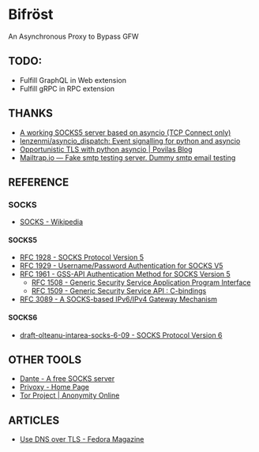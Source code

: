 # Bifröst

An Asynchronous Proxy to Bypass GFW

## TODO:

* Fulfill GraphQL in Web extension
* Fulfill gRPC in RPC extension

## THANKS

* [A working SOCKS5 server based on asyncio (TCP Connect only)](https://gist.github.com/tcalmant/770511b420c1139fe1cc88c2685f2903)
* [lenzenmi/asyncio_dispatch: Event signalling for python and asyncio](https://github.com/lenzenmi/asyncio_dispatch)
* [Opportunistic TLS with python asyncio | Povilas Blog](http://blog.povilasb.com/posts/opportunistic-tls-with-python-asyncio/)
* [Mailtrap.io — Fake smtp testing server. Dummy smtp email testing](https://mailtrap.io/)

## REFERENCE

### SOCKS

* [SOCKS - Wikipedia](https://en.wikipedia.org/wiki/SOCKS)

#### SOCKS5

* [RFC 1928 - SOCKS Protocol Version 5](https://datatracker.ietf.org/doc/rfc1928/)
* [RFC 1929 - Username/Password Authentication for SOCKS V5](https://datatracker.ietf.org/doc/rfc1929/)
* [RFC 1961 - GSS-API Authentication Method for SOCKS Version 5](https://datatracker.ietf.org/doc/rfc1961/)
  * [RFC 1508 - Generic Security Service Application Program Interface](https://datatracker.ietf.org/doc/rfc1508/)
  * [RFC 1509 - Generic Security Service API : C-bindings](https://datatracker.ietf.org/doc/rfc159/)
* [RFC 3089 - A SOCKS-based IPv6/IPv4 Gateway Mechanism](https://datatracker.ietf.org/doc/rfc3089/)

#### SOCKS6

* [draft-olteanu-intarea-socks-6-09 - SOCKS Protocol Version 6](https://datatracker.ietf.org/doc/draft-olteanu-intarea-socks-6/)

## OTHER TOOLS

* [Dante - A free SOCKS server](https://www.inet.no/dante/index.html)
* [Privoxy - Home Page](https://www.privoxy.org/)
* [Tor Project | Anonymity Online](https://www.torproject.org/)

## ARTICLES

* [Use DNS over TLS - Fedora Magazine](https://fedoramagazine.org/use-dns-over-tls/)
